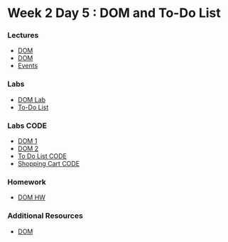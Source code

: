
# Week 2 Day 5 : DOM and To-Do List 

### Lectures 

* [DOM](https://github.com/Tuwaiq-1000-JS-al-Baha/Tuwaiq-1000-JS-al-Bahah-main/tree/master/week2/day5/Resources/DOM)
* [DOM](https://www.w3schools.com/js/js_htmldom.asp)
* [Events](https://javascript.info/introduction-browser-events)

### Labs 

* [DOM Lab](https://github.com/Tuwaiq-1000-JS-al-Baha/Tuwaiq-1000-JS-al-Bahah-main/tree/master/week2/day5/DOM%20LAB)
* [To-Do List](To-Do%20List)

 ### Labs CODE 
 * [DOM 1]()
 * [DOM 2]()
 * [To Do List CODE]()
 * [Shopping Cart CODE]()

### Homework

* [DOM HW](https://github.com/Tuwaiq-1000-JS-al-Baha/HW_Week2_Day4_DOM)


### Additional Resources
* [DOM](https://developer.mozilla.org/en-US/docs/Web/API/Document_Object_Model/Introduction)
